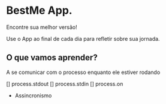 # BestMe App.

Encontre sua melhor versão!

Use o App ao final de cada dia para refletir sobre sua jornada.

## O que vamos aprender?

A se comunicar com o processo enquanto ele estiver rodando

[] process.stdout
[] process.stdin
[] process.on

* Assincronismo